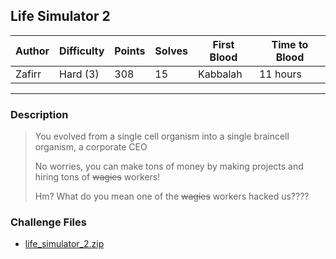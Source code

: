 ## Life Simulator 2

| Author | Difficulty | Points | Solves | First Blood | Time to Blood |
| ------ | ---------- | ------ | ------ | ----------- | ------------- |
| Zafirr | Hard (3)   | 308    | 15     | Kabbalah    | 11 hours      |

---

### Description

<blockquote>

You evolved from a single cell organism into a single braincell organism, a corporate CEO

No worries, you can make tons of money by making projects and hiring tons of <s>wagies</s> workers!

Hm? What do you mean one of the <s>wagies</s> workers hacked us????

<!-- <details closed>
<summary><b>Hint(s)</b>:</summary>

1. Hint 1
2. Hint 2

</details> -->
</blockquote>

### Challenge Files

- [life_simulator_2.zip](dist)

